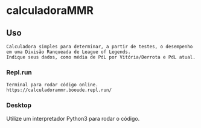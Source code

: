 # calculadoraMMR

## Uso

    Calculadora simples para determinar, a partir de testes, o desempenho em uma Divisão Ranqueada de League of Legends.
    Indique seus dados, como média de PdL por Vitória/Derrota e PdL atual.

### Repl.run
    
    Terminal para rodar código online.
    https://calculadorammr.booude.repl.run/

### Desktop

Utilize um interpretador Python3 para rodar o código.
